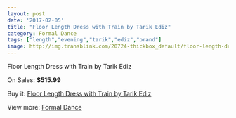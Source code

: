 ```yaml
---
layout: post
date: '2017-02-05'
title: "Floor Length Dress with Train by Tarik Ediz"
category: Formal Dance
tags: ["length","evening","tarik","ediz","brand"]
image: http://img.transblink.com/20724-thickbox_default/floor-length-dress-with-train-by-tarik-ediz.jpg
---
```

Floor Length Dress with Train by Tarik Ediz

On Sales: **$515.99**
<a href="https://www.transblink.com/en/formal-dance/6559-floor-length-dress-with-train-by-tarik-ediz.html"><amp-img layout="responsive" width="600" height="600" src="//img.transblink.com/20724-thickbox_default/floor-length-dress-with-train-by-tarik-ediz.jpg" alt="Floor Length Dress with Train by Tarik Ediz 0" /></a>
<a href="https://www.transblink.com/en/formal-dance/6559-floor-length-dress-with-train-by-tarik-ediz.html"><amp-img layout="responsive" width="600" height="600" src="//img.transblink.com/20727-thickbox_default/floor-length-dress-with-train-by-tarik-ediz.jpg" alt="Floor Length Dress with Train by Tarik Ediz 1" /></a>
<a href="https://www.transblink.com/en/formal-dance/6559-floor-length-dress-with-train-by-tarik-ediz.html"><amp-img layout="responsive" width="600" height="600" src="//img.transblink.com/20726-thickbox_default/floor-length-dress-with-train-by-tarik-ediz.jpg" alt="Floor Length Dress with Train by Tarik Ediz 2" /></a>
<a href="https://www.transblink.com/en/formal-dance/6559-floor-length-dress-with-train-by-tarik-ediz.html"><amp-img layout="responsive" width="600" height="600" src="//img.transblink.com/20725-thickbox_default/floor-length-dress-with-train-by-tarik-ediz.jpg" alt="Floor Length Dress with Train by Tarik Ediz 3" /></a>

Buy it: [Floor Length Dress with Train by Tarik Ediz](https://www.transblink.com/en/formal-dance/6559-floor-length-dress-with-train-by-tarik-ediz.html "Floor Length Dress with Train by Tarik Ediz")

View more: [Formal Dance](https://www.transblink.com/en/6-formal-dance "Formal Dance")